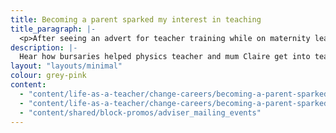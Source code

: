 ```yaml
---
title: Becoming a parent sparked my interest in teaching 
title_paragraph: |-
  <p>After seeing an advert for teacher training while on maternity leave, Claire changed careers to become a physics teacher.</p>
description: |-
  Hear how bursaries helped physics teacher and mum Claire get into teaching, and why she changed careers to become a teacher.
layout: "layouts/minimal" 
colour: grey-pink
content: 
  - "content/life-as-a-teacher/change-careers/becoming-a-parent-sparked-my-interest-in-teaching/header" 
  - "content/life-as-a-teacher/change-careers/becoming-a-parent-sparked-my-interest-in-teaching/article"
  - "content/shared/block-promos/adviser_mailing_events"
---
```

